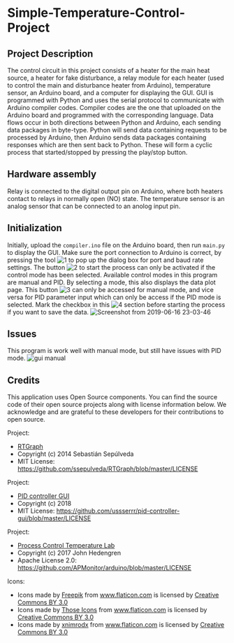 # Simple-Temperature-Control-Project

## Project Description 
The control circuit in this project consists of a heater for the main heat source, a heater for fake disturbance, a relay module for each heater (used to control the main and disturbance heater from Arduino), temperature sensor, an Arduino board, and a computer for displaying the GUI. GUI is programmed with Python and uses the serial protocol to communicate with Arduino compiler codes. Compiler codes are the one that uploaded on the Arduino board and programmed with the corresponding language. Data flows occur in both directions between Python and Arduino, each sending data packages in byte-type. Python will send data containing requests to be processed by Arduino, then Arduino sends data packages containing responses which are then sent back to Python.  These will form a cyclic process that started/stopped by pressing the play/stop button.

## Hardware assembly
Relay is connected to the digital output pin on Arduino, where both heaters contact to relays in normally open (NO) state. The temperature sensor is an analog sensor that can be connected to an anolog input pin.

## Initialization
Initially, upload the `compiler.ino` file on the Arduino board, then run `main.py` to display the GUI. Make sure the port connection to Arduino is correct, by pressing the tool ![1](https://user-images.githubusercontent.com/51126784/63222211-dad00380-c1ce-11e9-92bb-71716b17d55b.png) to pop up the dialog box for port and baud rate settings. The button ![2](https://user-images.githubusercontent.com/51126784/63222216-f3401e00-c1ce-11e9-91d4-f431e2417472.png) to start the process can only be activated if the control mode has been selected. Available control modes in this program are manual and PID. By selecting a mode, this also displays the data plot page. This button ![3](https://user-images.githubusercontent.com/51126784/63222226-19fe5480-c1cf-11e9-880f-f7fee81382cf.png) can only be accessed for manual mode, and vice versa for PID parameter input which can only be access if the PID mode is selected. Mark the checkbox in this ![4](https://user-images.githubusercontent.com/51126784/63222227-1e2a7200-c1cf-11e9-8919-c57c6e584d4c.png) section before starting the process if you want to save the data.
![Screenshot from 2019-06-16 23-03-46](https://user-images.githubusercontent.com/51126784/63222105-41ecb880-c1cd-11e9-85b2-a2a2e0da8b9b.png)

## Issues
This program is work well with manual mode, but still have issues with PID mode. 
![gui manual](https://user-images.githubusercontent.com/51126784/63055874-058d3400-bf11-11e9-98a3-36b2150f8999.png)

## Credits
This application uses Open Source components. You can find the source code of their open source projects along with license information below. We acknowledge and are grateful to these developers for their contributions to open source.

Project:
- [RTGraph](https://github.com/ssepulveda/RTGraph)
- Copyright (c) 2014 Sebastián Sepúlveda
- MIT License: https://github.com/ssepulveda/RTGraph/blob/master/LICENSE

Project:
- [PID controller GUI](https://github.com/ussserrr/pid-controller-gui)
- Copyright (c) 2018 
- MIT License: https://github.com/ussserrr/pid-controller-gui/blob/master/LICENSE

Project:
- [Process Control Temperature Lab](https://github.com/APMonitor/arduino)
- Copyright (c) 2017 John Hedengren
- Apache License 2.0: https://github.com/APMonitor/arduino/blob/master/LICENSE

Icons:
- Icons made by [Freepik](https://www.flaticon.com/authors/freepik) from www.flaticon.com is licensed by [Creative Commons BY 3.0](http://creativecommons.org/licenses/by/3.0/)
- Icons made by [Those Icons](https://www.flaticon.com/authors/those-icons) from www.flaticon.com is licensed by [Creative Commons BY 3.0](http://creativecommons.org/licenses/by/3.0/)
- Icons made by [xnimrodx](https://www.flaticon.com/authors/xnimrodx) from www.flaticon.com is licensed by [Creative Commons BY 3.0](http://creativecommons.org/licenses/by/3.0/)
